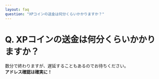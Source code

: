 ```yaml
---
layout: faq
question: "XPコインの送金は何分くらいかかりますか？"
---
```


# Q. XPコインの送金は何分くらいかかりますか？  
数分で終わりますが、遅延することもあるのでお待ちください。  
**アドレス確認は確実に！**  
